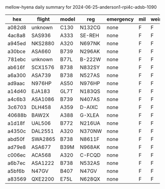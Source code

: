 mellow-hyena daily summary for 2024-06-25-anderson1-rpi4c-adsb-1090

|hex|flight|model|reg|emergency|mil|weirdo|
|--|--|--|--|--|--|--|
|a082d8|unknown|C130|N132CG|none|F|F|
|4ac8a8|SAS936|A333|SE-REH|none|F|F|
|a945ed|NKS2880|A320|N697NK|none|F|F|
|a30bce|ASA660|B739|N296AK|none|F|F|
|781ebc|unknown|B77L|B-222W|none|F|F|
|ab616f|SCX1576|B738|N832SY|none|F|F|
|a6a300|ASA739|B738|N527AS|none|F|F|
|ad9aac|N976HP|AS50|N976HP|none|F|F|
|a14d40|EJA183|GL7T|N183QS|none|F|F|
|a4c6b3|ASA1086|B739|N407AS|none|F|F|
|3c6703|DLH458|A359|D-AIXC|none|F|F|
|40688b|BAW2X|A388|G-XLEA|none|F|F|
|a1d18f|UAL506|B772|N216UA|none|F|F|
|a4350c|DAL2551|A320|N370NW|none|F|F|
|abd50f|SWA2865|B738|N8611F|none|F|F|
|ad79e8|ASA677|B39M|N968AK|none|F|F|
|c006ec|ACA568|A320|C-FCQD|none|F|F|
|a6b7ec|ASA1222|B738|N532AS|none|F|F|
|a5bf6b|N47GV|B407|N47GV|none|F|F|
|a83569|QXE2200|E75L|N628QX|none|F|F|
